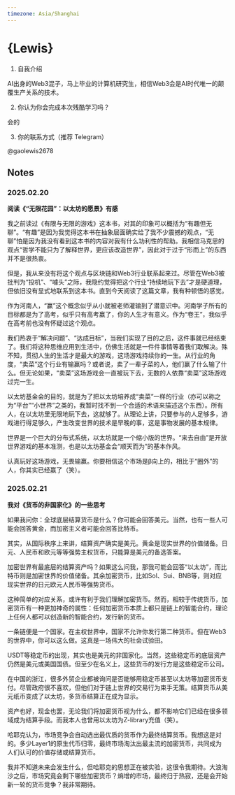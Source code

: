 ```yaml
---
timezone: Asia/Shanghai
---
```


# {Lewis}

1. 自我介绍

AI出身的Web3混子，马上毕业的计算机研究生，相信Web3会是AI时代唯一的颠覆生产关系的技术。

2. 你认为你会完成本次残酷学习吗？

会的

3. 你的联系方式（推荐 Telegram）

@gaolewis2678

## Notes

<!-- Content_START -->

### 2025.02.20

**阅读《“无限花园”：以太坊的愿景》有感**

我之前读过《有限与无限的游戏》这本书，对其的印象可以概括为“有趣但无聊”。“有趣”是因为我觉得这本书在抽象层面确实给了我不少震撼的观点，“无聊”怕是因为我没有看到这本书的内容对我有什么功利性的帮助。我相信马克思的观点“哲学不能只为了解释世界，更应该改造世界”，因此对于过于“形而上”的东西并不是很热衷。

但是，我从来没有将这个观点与区块链和Web3行业联系起来过。尽管在Web3被批判为“投机”、“噱头”之际，我隐约觉得把这个行业“持续地玩下去”才是硬道理，但依旧没有显式地联系到这本书。直到今天阅读了这篇文章，我有种顿悟的感觉。

作为河南人，“赢”这个概念似乎从小就被老师灌输到了潜意识中。河南学子所有的目标都是为了高考，似乎只有高考赢了，你的人生才有意义。作为“卷王”，我似乎在高考前也没有怀疑过这个观点。

我们热衷于“解决问题”、“达成目标”，当我们实现了目的之后，这件事就已经结束了。我们将这种思维应用到生活中，仿佛生活就是一件件事情等着我们取解决。殊不知，贯彻人生的生活才是最大的游戏，这场游戏持续你的一生。从行业的角度，“卖菜”这个行业有输赢吗？或者说，卖了一辈子菜的人，他们赢了什么输了什么。但无论如果，“卖菜”这场游戏会一直被玩下去，无数的人依靠“卖菜”这场游戏过完一生。

以太坊基金会的目的，就是为了把以太坊培养成“卖菜”一样的行业（亦可以称之为“平台”“小世界”之类的，我暂时找不到一个合适的术语来描述这个东西）。所有人，在以太坊里无限地玩下去，这就够了。从理论上讲，只要参与的人足够多，游戏进行得足够久，产生改变世界的技术是早晚的事，这是事物发展的基本规律。

世界是一个巨大的分布式系统，以太坊就是一个缩小版的世界。“来去自由”是开放世界游戏的基本准测，也是以太坊基金会“顺天而为”的基本作风。

认真玩好这场游戏，无畏输赢。你要相信这个市场是β向上的，相比于“圈外”的人，你其实已经赢了（笑）。

### 2025.02.21

**我对《货币的非国家化》的一些思考**

如果我问你：全球底层结算货币是什么？你可能会回答美元。当然，也有一些人可能会回答黄金，而加密主义者可能会回答比特币。

其实，从国际秩序上来讲，结算资产确实是美元。黄金是现实世界的价值储备。日元、人民币和欧元等等强势主权货币，只能算是美元的备选答案。

加密世界有最底层的结算资产吗？如果这么问我，那我可能会回答“以太坊”，而比特币则是加密世界的价值储备。其余加密货币，比如Sol、Sui、BNB等，则对应现实世界的日元欧元人民币等强势货币。

这种简单的对应关系，或许有利于我们理解加密货币。然而，相较于传统货币，加密货币有一种更加神奇的属性：任何加密货币本质上都只是链上的智能合约，理论上任何人都可以创造新的智能合约，发行新的货币。

一条链便是一个国家。在主权世界中，国家不允许你发行第二种货币。但在Web3的世界中，你可以这么做。这真是一场伟大的社会试验田。

USDT等稳定币的出现，其实也是美元的非国家化。当然，这些稳定币的底层资产仍然是美元或美国国债。但至少在名义上，这些货币的发行方是这些稳定币公司。

在中国的浙江，很多外贸企业都被询问是否能够用稳定币甚至以太坊等加密货币支付。尽管政府很不喜欢，但他们对于链上世界的交易行为束手无策。结算货币从美元纸币变成了以太坊，多货币结算正在成为显示。

资产也好，现金也罢，无论我们将加密货币视为什么，都不影响它们已经在很多领域成为结算手段。而我本人也曾用以太坊为Z-library充值（笑）。

哈耶克认为，市场竞争会自动选出最优质的货币作为最终结算货币。我想这是对的。多少Layer1的原生代币归零，最终市场淘汰出最主流的加密货币，共同成为人们认可的价值存储或结算货币。

我并不知道未来会发生什么，但哈耶克的思想正在被实验，这很令我期待。大浪淘沙之后，市场究竟会剩下哪些加密货币？熵增的市场，最终归于热寂，还是会开始新一轮的货币竞争？我非常期待。

<!-- Content_END -->
